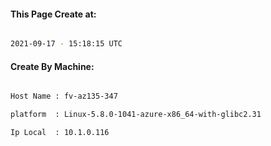 
   
#### This Page Create at:

```bash

2021-09-17 - 15:18:15 UTC

```

#### Create By Machine:

```bash

Host Name : fv-az135-347

platform  : Linux-5.8.0-1041-azure-x86_64-with-glibc2.31

Ip Local  : 10.1.0.116

```

